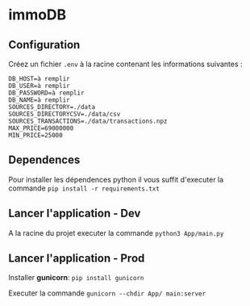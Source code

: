 # immoDB

## Configuration

Créez un fichier `.env` à la racine contenant les informations suivantes :

```plaintext
DB_HOST=à remplir
DB_USER=à remplir
DB_PASSWORD=à remplir
DB_NAME=à remplir
SOURCES_DIRECTORY=./data
SOURCES_DIRECTORYCSV=./data/csv
SOURCES_TRANSACTIONS=./data/transactions.npz
MAX_PRICE=69000000
MIN_PRICE=25000
```

## Dependences

Pour installer les dépendences python il vous suffit d'executer la commande ```pip install -r requirements.txt```

## Lancer l'application - Dev

A la racine du projet executer la commande ```python3 App/main.py```

## Lancer l'application - Prod

Installer **gunicorn**: ```pip install gunicorn```

Executer la commande ```gunicorn --chdir App/ main:server```
